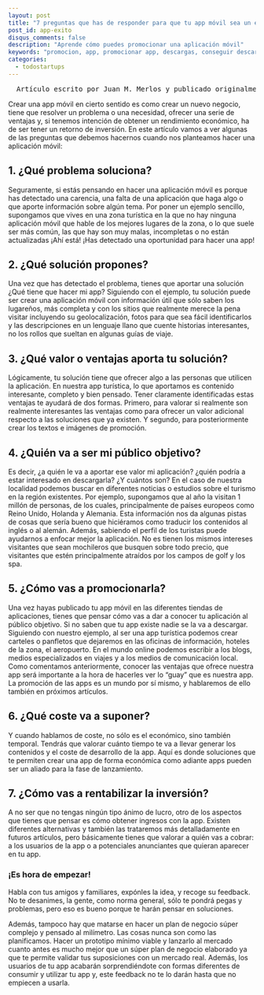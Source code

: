 ```yaml
---
layout: post
title: "7 preguntas que has de responder para que tu app móvil sea un éxito"
post_id: app-exito
disqus_comments: false
description: "Aprende cómo puedes promocionar una aplicación móvil"
keywords: "promocion, app, promocionar app, descargas, conseguir descargas" 
categories:
  - todostartups 
---
```


<pre>
  Artículo escrito por Juan M. Merlos y publicado originalmente en<a href="http://www.todostartups.com/bloggers/7-preguntas-que-debes-responder-para-que-tu-app-movil-sea-un-exito-por-merlos">TodoStartups</a>
</pre>
Crear una app móvil en cierto sentido es como crear un nuevo negocio, tiene que resolver un problema o una necesidad, ofrecer una serie de ventajas y, si tenemos intención de obtener un rendimiento económico, ha de ser tener un retorno de inversión.
En este artículo vamos a ver algunas de las preguntas que debemos hacernos cuando nos planteamos hacer una aplicación móvil:

## 1. ¿Qué problema soluciona?
Seguramente, si estás pensando en hacer una aplicación móvil es porque has detectado una carencia, una falta de una aplicación que haga algo o que aporte información sobre algún tema. Por poner un ejemplo sencillo, supongamos que vives en una zona turística en la que no hay ninguna aplicación móvil que hable de los mejores lugares de la zona, o lo que suele ser más común, las que hay son muy malas, incompletas o no están actualizadas ¡Ahí está! ¡Has detectado una oportunidad para hacer una app!

## 2. ¿Qué solución propones?
Una vez que has detectado el problema, tienes que aportar una solución ¿Qué tiene que hacer mi app? Siguiendo con el ejemplo, tu solución puede ser crear una aplicación móvil con información útil que sólo saben los lugareños, más completa y con los sitios que realmente merece la pena visitar incluyendo su geolocalización, fotos para que sea fácil identificarlos y las descripciones en un lenguaje llano que cuente historias interesantes, no los rollos que sueltan en algunas guías de viaje.

## 3. ¿Qué valor o ventajas aporta tu solución?
Lógicamente, tu solución tiene que ofrecer algo a las personas que utilicen la aplicación. En nuestra app turística, lo que aportamos es contenido interesante, completo y bien pensado.
Tener claramente identificadas estas ventajas te ayudará de dos formas. Primero, para valorar si realmente son realmente interesantes las ventajas como para ofrecer un valor adicional respecto a las soluciones que ya existen. Y segundo, para posteriormente crear los textos e imágenes de promoción.

## 4. ¿Quién va a ser mi público objetivo?
Es decir, ¿a quién le va a aportar ese valor mi aplicación? ¿quién podría a estar interesado en descargarla? ¿Y cuántos son? En el caso de nuestra localidad podemos buscar en diferentes noticias o estudios sobre el turismo en la región existentes. Por ejemplo, supongamos que al año la visitan 1 millón de personas, de los cuales, principalmente de países europeos como Reino Unido, Holanda y Alemania.
Esta información nos da algunas pistas de cosas que sería bueno que hiciéramos como traducir los contenidos al inglés o al alemán. Además, sabiendo el perfil de los turistas puede ayudarnos a enfocar mejor la aplicación. No es tienen los mismos intereses visitantes que sean mochileros que busquen sobre todo precio, que visitantes que estén principalmente atraídos por los campos de golf y los spa.

## 5. ¿Cómo vas a promocionarla?
Una vez hayas publicado tu app móvil en las diferentes tiendas de aplicaciones, tienes que pensar cómo vas a dar a conocer tu aplicación al público objetivo. Si no saben que tu app existe nadie se la va a descargar.
Siguiendo con nuestro ejemplo, al ser una app turística podemos crear carteles o panfletos que dejaremos en las oficinas de información, hoteles de la zona, el aeropuerto. En el mundo online podemos escribir a los blogs, medios especializados en viajes y a los medios de comunicación local. Como comentamos anteriormente, conocer las ventajas que ofrece nuestra app será importante a la hora de hacerles ver lo “guay” que es nuestra app.
La promoción de las apps es un mundo por sí mismo, y hablaremos de ello también en próximos artículos.

## 6. ¿Qué coste va a suponer?
Y cuando hablamos de coste, no sólo es el económico, sino también temporal. Tendrás que valorar cuánto tiempo te va a llevar generar los contenidos y el coste de desarrollo de la app. Aquí es donde  soluciones que te permiten crear una app de forma económica como adiante apps pueden ser un aliado para la fase de lanzamiento.

## 7. ¿Cómo vas a rentabilizar la inversión?
A no ser que no tengas ningún tipo ánimo de lucro, otro de los aspectos que tienes que pensar es cómo obtener ingresos con la app. Existen diferentes alternativas y también las trataremos más detalladamente en futuros artículos, pero básicamente tienes que valorar a quién vas a cobrar: a los usuarios de la app o a potenciales anunciantes que quieran aparecer en tu app.

### ¡Es hora de empezar!
Habla con tus amigos y familiares, expónles la idea, y recoge su feedback. No te desanimes, la gente, como norma general, sólo te pondrá pegas y problemas, pero eso es bueno porque te harán pensar en soluciones.

Además, tampoco hay que matarse en hacer un plan de negocio súper complejo y pensado al milímetro. Las cosas nunca son como las planificamos. Hacer un prototipo mínimo viable y lanzarlo al mercado cuanto antes es mucho mejor que un súper plan de negocio elaborado ya que te permite validar tus suposiciones con un mercado real. Además, los usuarios de tu app acabarán sorprendiéndote con formas diferentes de consumir y utilizar tu app y, este feedback no te lo darán hasta que no empiecen a usarla.